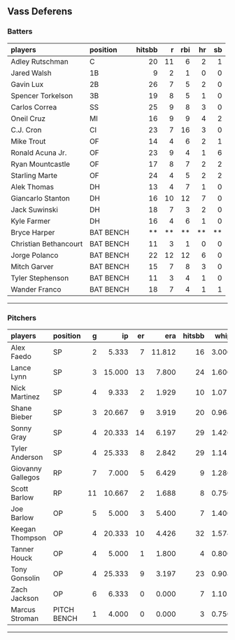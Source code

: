 ## Vass Deferens

### Batters

 
|players               |position  | hitsbb|  r| rbi| hr| sb| 
|:---------------------|:---------|------:|--:|---:|--:|--:| 
|Adley Rutschman       |C         |     20| 11|   6|  2|  1| 
|Jared Walsh           |1B        |      9|  2|   1|  0|  0| 
|Gavin Lux             |2B        |     26|  7|   5|  2|  0| 
|Spencer Torkelson     |3B        |     19|  8|   5|  1|  0| 
|Carlos Correa         |SS        |     25|  9|   8|  3|  0| 
|Oneil Cruz            |MI        |     16|  9|   9|  4|  2| 
|C.J. Cron             |CI        |     23|  7|  16|  3|  0| 
|Mike Trout            |OF        |     14|  4|   6|  2|  1| 
|Ronald Acuna Jr.      |OF        |     23|  9|   4|  1|  6| 
|Ryan Mountcastle      |OF        |     17|  8|   7|  2|  2| 
|Starling Marte        |OF        |     24|  4|   5|  2|  2| 
|Alek Thomas           |DH        |     13|  4|   7|  1|  0| 
|Giancarlo Stanton     |DH        |     16| 10|  12|  7|  0| 
|Jack Suwinski         |DH        |     18|  7|   3|  2|  0| 
|Kyle Farmer           |DH        |     16|  4|   6|  1|  0| 
|Bryce Harper          |BAT BENCH |     **| **|  **| **| **| 
|Christian Bethancourt |BAT BENCH |     11|  3|   1|  0|  0| 
|Jorge Polanco         |BAT BENCH |     22| 12|  12|  6|  0| 
|Mitch Garver          |BAT BENCH |     15|  7|   8|  3|  0| 
|Tyler Stephenson      |BAT BENCH |     11|  3|   4|  1|  0| 
|Wander Franco         |BAT BENCH |     18|  7|   4|  1|  1| 


* * *

### Pitchers

 
|players           |position    |  g|     ip| er|    era| hitsbb|  whip| so|  w| sv| 
|:-----------------|:-----------|--:|------:|--:|------:|------:|-----:|--:|--:|--:| 
|Alex Faedo        |SP          |  2|  5.333|  7| 11.812|     16| 3.000|  5|  0|  0| 
|Lance Lynn        |SP          |  3| 15.000| 13|  7.800|     24| 1.600| 12|  0|  0| 
|Nick Martinez     |SP          |  4|  9.333|  2|  1.929|     10| 1.071|  6|  1|  2| 
|Shane Bieber      |SP          |  3| 20.667|  9|  3.919|     20| 0.968| 18|  1|  0| 
|Sonny Gray        |SP          |  4| 20.333| 14|  6.197|     29| 1.426| 11|  1|  0| 
|Tyler Anderson    |SP          |  4| 25.333|  8|  2.842|     29| 1.145| 16|  2|  0| 
|Giovanny Gallegos |RP          |  7|  7.000|  5|  6.429|      9| 1.286| 10|  0|  1| 
|Scott Barlow      |RP          | 11| 10.667|  2|  1.688|      8| 0.750| 12|  1|  7| 
|Joe Barlow        |OP          |  5|  5.000|  3|  5.400|      7| 1.400|  2|  0|  0| 
|Keegan Thompson   |OP          |  4| 20.333| 10|  4.426|     32| 1.574| 20|  0|  0| 
|Tanner Houck      |OP          |  4|  5.000|  1|  1.800|      4| 0.800|  7|  0|  0| 
|Tony Gonsolin     |OP          |  4| 25.333|  9|  3.197|     23| 0.908| 22|  2|  0| 
|Zach Jackson      |OP          |  6|  6.333|  0|  0.000|      7| 1.105|  8|  0|  0| 
|Marcus Stroman    |PITCH BENCH |  1|  4.000|  0|  0.000|      3| 0.750|  3|  0|  0| 


* * *


